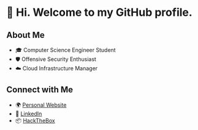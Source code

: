 # 👋 Hi. Welcome to my GitHub profile.

## About Me
- 🎓 Computer Science Engineer Student
- 🛡️ Offensive Security Enthusiast
- ☁️ Cloud Infrastructure Manager

## Connect with Me
- 🌍 [Personal Website](https://www.cv.mypuhi.org/)
- 💼 [LinkedIn](https://www.linkedin.com/in/kevehazi-beni/)
- 📦 [HackTheBox](https://www.linkedin.com/in/kevehazi-beni/)

<!--
**iepower/iepower** is a ✨ _special_ ✨ repository because its `README.md` (this file) appears on your GitHub profile.

Here are some ideas to get you started:

- 🔭 I’m currently working on ...
- 🌱 I’m currently learning ...
- 👯 I’m looking to collaborate on ...
- 🤔 I’m looking for help with ...
- 💬 Ask me about ...
- 📫 How to reach me: ...
- 😄 Pronouns: ...
- ⚡ Fun fact: ...
- 🛡️ Offensive Security Professional
- ✍️ Blog Author
- 🧩 CTF Player
-->

